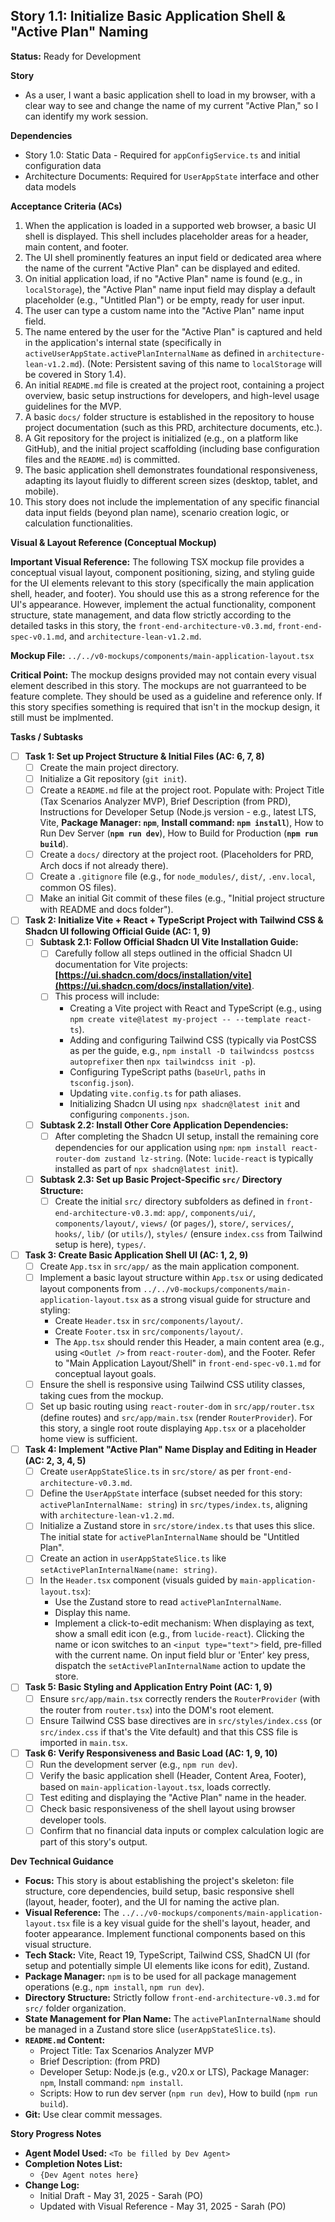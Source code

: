 ## Story 1.1: Initialize Basic Application Shell & "Active Plan" Naming

**Status:** Ready for Development

**Story**
- As a user, I want a basic application shell to load in my browser, with a clear way to see and change the name of my current "Active Plan," so I can identify my work session.

**Dependencies**
- Story 1.0: Static Data - Required for `appConfigService.ts` and initial configuration data
- Architecture Documents: Required for `UserAppState` interface and other data models

**Acceptance Criteria (ACs)**
1.  When the application is loaded in a supported web browser, a basic UI shell is displayed. This shell includes placeholder areas for a header, main content, and footer.
2.  The UI shell prominently features an input field or dedicated area where the name of the current "Active Plan" can be displayed and edited.
3.  On initial application load, if no "Active Plan" name is found (e.g., in `localStorage`), the "Active Plan" name input field may display a default placeholder (e.g., "Untitled Plan") or be empty, ready for user input.
4.  The user can type a custom name into the "Active Plan" name input field.
5.  The name entered by the user for the "Active Plan" is captured and held in the application's internal state (specifically in `activeUserAppState.activePlanInternalName` as defined in `architecture-lean-v1.2.md`). (Note: Persistent saving of this name to `localStorage` will be covered in Story 1.4).
6.  An initial `README.md` file is created at the project root, containing a project overview, basic setup instructions for developers, and high-level usage guidelines for the MVP.
7.  A basic `docs/` folder structure is established in the repository to house project documentation (such as this PRD, architecture documents, etc.).
8.  A Git repository for the project is initialized (e.g., on a platform like GitHub), and the initial project scaffolding (including base configuration files and the `README.md`) is committed.
9.  The basic application shell demonstrates foundational responsiveness, adapting its layout fluidly to different screen sizes (desktop, tablet, and mobile).
10. This story does not include the implementation of any specific financial data input fields (beyond plan name), scenario creation logic, or calculation functionalities.

**Visual & Layout Reference (Conceptual Mockup)**

**Important Visual Reference:** The following TSX mockup file provides a conceptual visual layout, component positioning, sizing, and styling guide for the UI elements relevant to this story (specifically the main application shell, header, and footer). You should use this as a strong reference for the UI's appearance. However, implement the actual functionality, component structure, state management, and data flow strictly according to the detailed tasks in this story, the `front-end-architecture-v0.3.md`, `front-end-spec-v0.1.md`, and `architecture-lean-v1.2.md`.

**Mockup File:** `../../v0-mockups/components/main-application-layout.tsx`

**Critical Point:** The mockup designs provided may not contain every visual element described in this story. The mockups are not guarranteed to be feature complete. They should be used as a guideline and reference only. If this story specifies something is required that isn't in the mockup design, it still must be implmented.

**Tasks / Subtasks**
- [ ] **Task 1: Set up Project Structure & Initial Files (AC: 6, 7, 8)**
    - [ ] Create the main project directory.
    - [ ] Initialize a Git repository (`git init`).
    - [ ] Create a `README.md` file at the project root. Populate with: Project Title (Tax Scenarios Analyzer MVP), Brief Description (from PRD), Instructions for Developer Setup (Node.js version - e.g., latest LTS, Vite, **Package Manager: `npm`**, **Install command: `npm install`**), How to Run Dev Server (**`npm run dev`**), How to Build for Production (**`npm run build`**).
    - [ ] Create a `docs/` directory at the project root. (Placeholders for PRD, Arch docs if not already there).
    - [ ] Create a `.gitignore` file (e.g., for `node_modules/`, `dist/`, `.env.local`, common OS files).
    - [ ] Make an initial Git commit of these files (e.g., "Initial project structure with README and docs folder").
- [ ] **Task 2: Initialize Vite + React + TypeScript Project with Tailwind CSS & Shadcn UI following Official Guide (AC: 1, 9)**
    - [ ] **Subtask 2.1: Follow Official Shadcn UI Vite Installation Guide:**
        - [ ] Carefully follow all steps outlined in the official Shadcn UI documentation for Vite projects: **[https://ui.shadcn.com/docs/installation/vite](https://ui.shadcn.com/docs/installation/vite)**.
        - [ ] This process will include:
            - Creating a Vite project with React and TypeScript (e.g., using `npm create vite@latest my-project -- --template react-ts`).
            - Adding and configuring Tailwind CSS (typically via PostCSS as per the guide, e.g., `npm install -D tailwindcss postcss autoprefixer` then `npx tailwindcss init -p`).
            - Configuring TypeScript paths (`baseUrl`, `paths` in `tsconfig.json`).
            - Updating `vite.config.ts` for path aliases.
            - Initializing Shadcn UI using `npx shadcn@latest init` and configuring `components.json`.
    - [ ] **Subtask 2.2: Install Other Core Application Dependencies:**
        - [ ] After completing the Shadcn UI setup, install the remaining core dependencies for our application using `npm`: `npm install react-router-dom zustand lz-string`. (Note: `lucide-react` is typically installed as part of `npx shadcn@latest init`).
    - [ ] **Subtask 2.3: Set up Basic Project-Specific `src/` Directory Structure:**
        - [ ] Create the initial `src/` directory subfolders as defined in `front-end-architecture-v0.3.md`: `app/`, `components/ui/`, `components/layout/`, `views/` (or `pages/`), `store/`, `services/`, `hooks/`, `lib/` (or `utils/`), `styles/` (ensure `index.css` from Tailwind setup is here), `types/`.
- [ ] **Task 3: Create Basic Application Shell UI (AC: 1, 2, 9)**
    - [ ] Create `App.tsx` in `src/app/` as the main application component.
    - [ ] Implement a basic layout structure within `App.tsx` or using dedicated layout components from `../../v0-mockups/components/main-application-layout.tsx` as a strong visual guide for structure and styling:
        - Create `Header.tsx` in `src/components/layout/`.
        - Create `Footer.tsx` in `src/components/layout/`.
        - The `App.tsx` should render this Header, a main content area (e.g., using `<Outlet />` from `react-router-dom`), and the Footer. Refer to "Main Application Layout/Shell" in `front-end-spec-v0.1.md` for conceptual layout goals.
    - [ ] Ensure the shell is responsive using Tailwind CSS utility classes, taking cues from the mockup.
    - [ ] Set up basic routing using `react-router-dom` in `src/app/router.tsx` (define routes) and `src/app/main.tsx` (render `RouterProvider`). For this story, a single root route displaying `App.tsx` or a placeholder home view is sufficient.
- [ ] **Task 4: Implement "Active Plan" Name Display and Editing in Header (AC: 2, 3, 4, 5)**
    - [ ] Create `userAppStateSlice.ts` in `src/store/` as per `front-end-architecture-v0.3.md`.
    - [ ] Define the `UserAppState` interface (subset needed for this story: `activePlanInternalName: string`) in `src/types/index.ts`, aligning with `architecture-lean-v1.2.md`.
    - [ ] Initialize a Zustand store in `src/store/index.ts` that uses this slice. The initial state for `activePlanInternalName` should be "Untitled Plan".
    - [ ] Create an action in `userAppStateSlice.ts` like `setActivePlanInternalName(name: string)`.
    - [ ] In the `Header.tsx` component (visuals guided by `main-application-layout.tsx`):
        - Use the Zustand store to read `activePlanInternalName`.
        - Display this name.
        - Implement a click-to-edit mechanism: When displaying as text, show a small edit icon (e.g., from `lucide-react`). Clicking the name or icon switches to an `<input type="text">` field, pre-filled with the current name. On input field blur or 'Enter' key press, dispatch the `setActivePlanInternalName` action to update the store.
- [ ] **Task 5: Basic Styling and Application Entry Point (AC: 1, 9)**
    - [ ] Ensure `src/app/main.tsx` correctly renders the `RouterProvider` (with the router from `router.tsx`) into the DOM's root element.
    - [ ] Ensure Tailwind CSS base directives are in `src/styles/index.css` (or `src/index.css` if that's the Vite default) and that this CSS file is imported in `main.tsx`.
- [ ] **Task 6: Verify Responsiveness and Basic Load (AC: 1, 9, 10)**
    - [ ] Run the development server (e.g., `npm run dev`).
    - [ ] Verify the basic application shell (Header, Content Area, Footer), based on `main-application-layout.tsx`, loads correctly.
    - [ ] Test editing and displaying the "Active Plan" name in the header.
    - [ ] Check basic responsiveness of the shell layout using browser developer tools.
    - [ ] Confirm that no financial data inputs or complex calculation logic are part of this story's output.

**Dev Technical Guidance**
-   **Focus:** This story is about establishing the project's skeleton: file structure, core dependencies, build setup, basic responsive shell (layout, header, footer), and the UI for naming the active plan.
-   **Visual Reference:** The `../../v0-mockups/components/main-application-layout.tsx` file is a key visual guide for the shell's layout, header, and footer appearance. Implement functional components based on this visual structure.
-   **Tech Stack:** Vite, React 19, TypeScript, Tailwind CSS, ShadCN UI (for setup and potentially simple UI elements like icons for edit), Zustand.
-   **Package Manager:** `npm` is to be used for all package management operations (e.g., `npm install`, `npm run dev`).
-   **Directory Structure:** Strictly follow `front-end-architecture-v0.3.md` for `src/` folder organization.
-   **State Management for Plan Name:** The `activePlanInternalName` should be managed in a Zustand store slice (`userAppStateSlice.ts`).
-   **`README.md` Content:**
    * Project Title: Tax Scenarios Analyzer MVP
    * Brief Description: (from PRD)
    * Developer Setup: Node.js (e.g., v20.x or LTS), Package Manager: `npm`, Install command: `npm install`.
    * Scripts: How to run dev server (`npm run dev`), How to build (`npm run build`).
-   **Git:** Use clear commit messages.

**Story Progress Notes**
* **Agent Model Used:** `<To be filled by Dev Agent>`
* **Completion Notes List:**
    * `{Dev Agent notes here}`
* **Change Log:**
    * Initial Draft - May 31, 2025 - Sarah (PO)
    * Updated with Visual Reference - May 31, 2025 - Sarah (PO)
